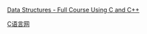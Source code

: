 [Data Structures - Full Course Using C and C++](https://www.youtube.com/watch?v=B31LgI4Y4DQ&t=3851s)

[C语言网](https://www.dotcpp.com/course/96)